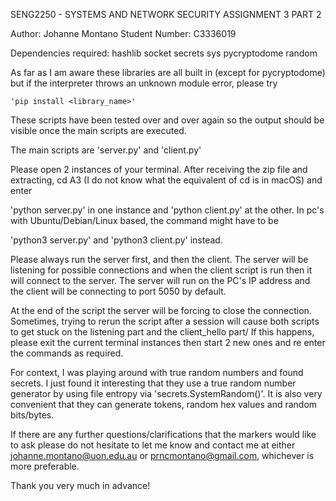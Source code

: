 SENG2250 - SYSTEMS AND NETWORK SECURITY ASSIGNMENT 3 PART 2
        
Author:         Johanne Montano
Student Number: C3336019

Dependencies required:
    hashlib
    socket
    secrets
    sys
    pycryptodome
    random

As far as I am aware these libraries are all built in (except for pycryptodome) but if the interpreter throws an unknown module error, please try

    'pip install <library_name>'

These scripts have been tested over and over again so the output should be visible once the main scripts are executed.

The main scripts are 'server.py' and 'client.py'

Please open 2 instances of your terminal. After receiving the zip file and extracting, cd A3 (I do not know what the equivalent of cd is in macOS) and enter

'python server.py' in one instance and 'python client.py' at the other. In pc's with Ubuntu/Debian/Linux based, the command might have to be

'python3 server.py' and 'python3 client.py' instead.

Please always run the server first, and then the client. The server will be listening for possible connections and when the client script is run then it will connect to the server. 
The server will run on the PC's IP address and the client will be connecting to port 5050 by default.

At the end of the script the server will be forcing to close the connection. Sometimes, trying to rerun the script after a session will cause both scripts to get stuck on the listening part and the client_hello part/
If this happens, please exit the current terminal instances then start 2 new ones and re enter the commands as required.

For context, I was playing around with true random numbers and found secrets. I just found it interesting that they use a true random number generator by using file entropy via 'secrets.SystemRandom()'.
It is also very convenient that they can generate tokens, random hex values and random bits/bytes.

If there are any further questions/clarifications that the markers would like to ask please do not hesitate to let me know and contact me at either johanne.montano@uon.edu.au or prncmontano@gmail.com, whichever is more preferable.

Thank you very much in advance!